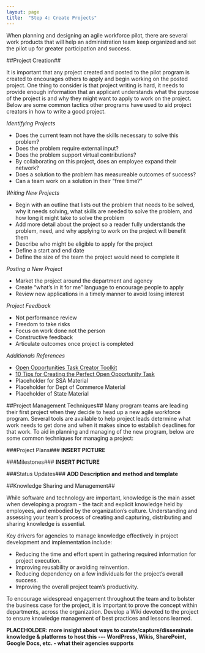 ```yaml
---
layout: page
title:  "Step 4: Create Projects"
---
```

When planning and designing an agile workforce pilot, there are several work products that will help an administration team keep organized and set the pilot up for greater participation and success.

##Project Creation##

It is important that any project created and posted to the pilot program is created to encourages others to apply and begin working on the posted project. One thing to consider is that project writing is hard, it needs to provide enough information that an applicant understands what the purpose of the project is and why they might want to apply to work on the project. Below are some common tactics other programs have used to aid project creators in how to write a good project.

*Identifying Projects*
- Does the current team not have the skills necessary to solve this problem?
- Does the problem require external input?
- Does the problem support virtual contributions?
- By collaborating on this project, does an employee expand their network?
- Does a solution to the problem has measureable outcomes of success?
- Can a team work on a solution in their “free time?"

*Writing New Projects*
- Begin with an outline that lists out the problem that needs to be solved, why it needs solving, what skills are needed to solve the problem, and how long it might take to solve the problem
- Add more detail about the project so a reader fully understands the problem, need, and why applying to work on the project will benefit them
- Describe who might be eligible to apply for the project
- Define a start and end date
- Define the size of the team the project would need to complete it

*Posting a New Project*
- Market the project around the department and agency
- Create “what’s in it for me” language to encourage people to apply
- Review new applications in a timely manner to avoid losing interest

*Project Feedback*
- Not performance review
- Freedom to take risks
- Focus on work done not the person
- Constructive feedback
- Articulate outcomes once project is completed

*Additionals References*
* [Open Opportunities Task Creator Toolkit](http://www.digitalgov.gov/resources/open-opportunities-task-creator-toolkit/)
* [10 Tips for Creating the Perfect Open Opportunity Task](http://www.digitalgov.gov/resources/open-opportunities-task-creator-toolkit/10-tips-for-creating-the-perfect-open-opportunity-task/)
* Placeholder for SSA Material
* Placeholder for Dept of Commerce Material
* Placeholder of State Material

##Project Management Techniques##
Many program teams are leading their first project when they decide to head up a new agile workforce program. Several tools are available to help project leads determine what work needs to get done and when it makes since to establish deadlines for that work. To aid in planning and managing of the new program, below are some common techniques for managing a project:

###Project Plans###
**INSERT PICTURE**

###Milestones###
**INSERT PICTURE**


###Status Updates###
**ADD Description and method and template**

##Knowledge Sharing and Management##

While software and technology are important, knowledge is the main asset when developing a program - the tacit and explicit knowledge held by employees, and embodied by the organization’s culture. Understanding and assessing your team’s process of creating and capturing, distributing and sharing knowledge is essential.

Key drivers for agencies to manage knowledge effectively in project development and implementation include:

* Reducing the time and effort spent in gathering required information for project execution.
* Improving reusability or avoiding reinvention.
* Reducing dependency on a few individuals for the project’s overall success.
* Improving the overall project team’s productivity.

To encourage widespread engagement throughout the team and to bolster the business case for the project, it is important to prove the concept within departments, across the organization. Develop a Wiki devoted to the project to ensure knowledge management of best practices and lessons learned.

**PLACEHOLDER: more insight about ways to curate/capture/disseminate knowledge & platforms to host this --- WordPress, Wikis, SharePoint, Google Docs, etc. - what their agencies supports**
